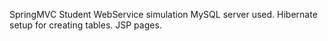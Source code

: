 SpringMVC Student WebService simulation
MySQL server used.
Hibernate setup for creating tables.
JSP pages.
